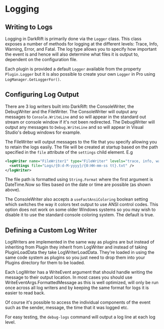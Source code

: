 # Logging
## Writing to Logs
Logging in DarkRift is primarily done via the `Logger` class. This class exposes a number of methods for logging at the different levels: Trace, Info, Warning, Error, and Fatal. The log type allows you to specify how important the event is and hence will also determine what files it is output to, dependent on the configuration file.

Each plugin is provided a default `Logger` available from the property `Plugin.Logger` but it is also possible to create your own `Logger` in Pro using `LogManager.GetLoggerFor()`.

## Configuring Log Output
There are 3 log writers built into DarkRift: the ConsoleWriter, the DebugWriter and the FileWriter. The ConsoleWriter will output any messages to `Console.WriteLine` and so will appear in the standard out stream or console window if it's not been redirected. The DebugWriter will output any messages to `Debug.WriteLine` and so will appear in Visual Studio's debug windows for example.

The FileWriter will output messages to the file that you specify allowing you to retain the logs easily. The file will be created at startup based on the path specified in the `file` attribute of the `settings` child element. E.g
```xml
<logWriter name="FileWriter1" type="FileWriter" levels="trace, info, warning, error, fatal">
  <settings file="Logs/{0:d-M-yyyy}/{0:HH-mm-ss tt}.txt" />
</logWriter>
```
The file path is formatted using `String.Format` where the first argument is DateTime.Now so files based on the date or time are possible (as shown above).

The ConsoleWriter also accepts a `useFastAnsiColoring` boolean setting which switches the way it colors text output to use ANSI control codes. This option does not work on some older Windows systems so you may wish to disable it to use the standard console coloring system. The default is true.

## Defining a Custom Log Writer
LogWriters are implemented in the same way as plugins are but instead of inheriting from Plugin they inherit from LogWriter and instead of taking PluginLoadData they take LogWriterLoadData. They're loaded in using the same code system as plugins so you just need to drop them into your Plugins directory for them to be loaded.

Each LogWriter has a WriteEvent argument that should handle writing the message to their output location. In most cases you should use WriteEventArgs.FormattedMessage as this is well optimized, will only be run once across all log writers and by keeping the same format for logs it is easier to read back.

Of course it's possible to access the individual components of the event such as the sender, message, the time that it was logged etc.

For easy testing, the `debug-logs` command will output a log line at each log level.
